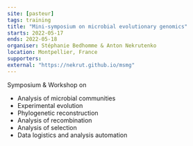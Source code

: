 ```yaml
---
site: [pasteur]
tags: training
title: "Mini-symposium on microbial evolutionary genomics"
starts: 2022-05-17
ends: 2022-05-18
organiser: Stéphanie Bedhomme & Anton Nekrutenko
location: Montpellier, France
supporters:
external: "https://nekrut.github.io/msmg"
---
```



Symposium & Workshop on 
- Analysis of microbial communities
- Experimental evolution
- Phylogenetic reconstruction
- Analysis of recombination
- Analysis of selection
- Data logistics and analysis automation
